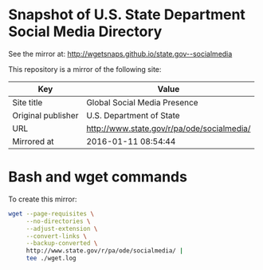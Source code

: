 # Snapshot of U.S. State Department Social Media Directory

See the mirror at: http://wgetsnaps.github.io/state.gov--socialmedia

This repository is a mirror of the following site:

|        Key         |                           Value                           |
|--------------------|-----------------------------------------------------------|
| Site title         | Global Social Media Presence |
| Original publisher | U.S. Department of State                        |
| URL                | http://www.state.gov/r/pa/ode/socialmedia/                           |
| Mirrored at        | 2016-01-11 08:54:44                                       |



# Bash and wget commands

To create this mirror:

~~~sh
wget --page-requisites \
     --no-directories \
     --adjust-extension \
     --convert-links \
     --backup-converted \
     http://www.state.gov/r/pa/ode/socialmedia/ |
     tee ./wget.log
~~~     
